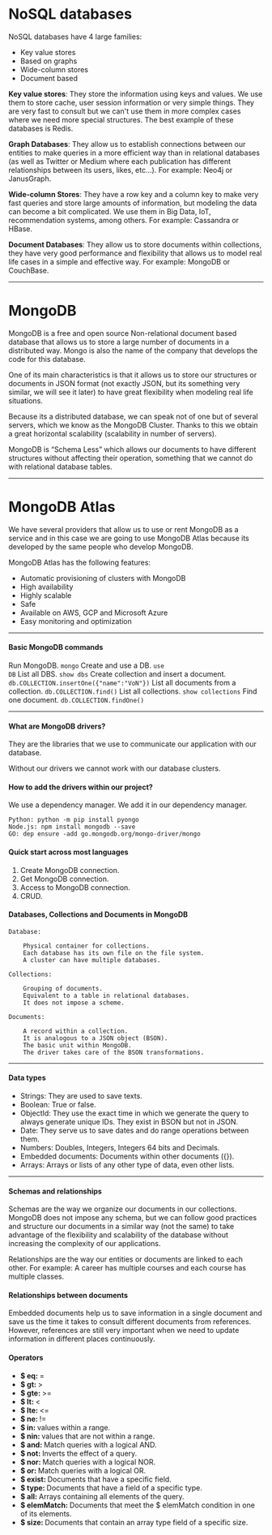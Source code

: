 # NoSQL databases

NoSQL databases have 4 large families:
<ul>
<li> Key value stores </li>
<li> Based on graphs </li>
<li> Wide-column stores </li>
<li> Document based </li>
</ul>

<b>Key value stores</b>: They store the information using keys and values. We use them to store cache, user session information or very simple things. They are very fast to consult but we can't use them in more complex cases where we need more special structures. The best example of these databases is Redis.

<b>Graph Databases</b>: They allow us to establish connections between our entities to make queries in a more efficient way than in relational databases (as well as Twitter or Medium where each publication has different relationships between its users, likes, etc...). For example: Neo4j or JanusGraph.

<b>Wide-column Stores</b>: They have a row key and a column key to make very fast queries and store large amounts of information, but modeling the data can become a bit complicated. We use them in Big Data, IoT, recommendation systems, among others. For example: Cassandra or HBase.

<b>Document Databases</b>: They allow us to store documents within collections, they have very good performance and flexibility that allows us to model real life cases in a simple and effective way. For example: MongoDB or CouchBase.

<hr>

# MongoDB

MongoDB is a free and open source Non-relational document based database that allows us to store a large number of documents in a distributed way. Mongo is also the name of the company that develops the code for this database.

One of its main characteristics is that it allows us to store our structures or documents in JSON format (not exactly JSON, but its something very similar, we will see it later) to have great flexibility when modeling real life situations.

Because its a distributed database, we can speak not of one but of several servers, which we know as the MongoDB Cluster. Thanks to this we obtain a great horizontal scalability (scalability in number of servers).

MongoDB is “Schema Less” which allows our documents to have different structures without affecting their operation, something that we cannot do with relational database tables.

<hr>

# MongoDB Atlas

We have several providers that allow us to use or rent MongoDB as a service and in this case we are going to use MongoDB Atlas because its developed by the same people who develop MongoDB.

MongoDB Atlas has the following features:

<ul>
<li> Automatic provisioning of clusters with MongoDB </li>
<li> High availability </li>
<li> Highly scalable </li>
<li> Safe </li>
<li> Available on AWS, GCP and Microsoft Azure </li>
<li> Easy monitoring and optimization </li>
</ul>

<hr>

#### Basic MongoDB commands

Run MongoDB.
<code>mongo</code>
Create and use a DB.
<code>use DB</code>
List all DBS.
<code>show dbs</code>
Create collection and insert a document.
<code>db.COLLECTION.insertOne({"name":"VoN"})</code>
List all documents from a collection.
<code>db.COLLECTION.find()</code>
List all collections.
<code>show collections</code>
Find one document.
<code>db.COLLECTION.findOne()</code>

<hr>

#### What are MongoDB drivers?

They are the libraries that we use to communicate our application with our database.

Without our drivers we cannot work with our database clusters.

#### How to add the drivers within our project?

We use a dependency manager. We add it in our dependency manager.

```
Python: python -m pip install pyongo
Node.js: npm install mongodb --save
GO: dep ensure -add go.mongodb.org/mongo-driver/mongo
```

#### Quick start across most languages

<ol>
<li> Create MongoDB connection. </li>
<li> Get MongoDB connection. </li>
<li> Access to MongoDB connection. </li>
<li> CRUD. </li>
</ol>

#### Databases, Collections and Documents in MongoDB

```
Database:

    Physical container for collections.
    Each database has its own file on the file system.
    A cluster can have multiple databases.

Collections:

    Grouping of documents.
    Equivalent to a table in relational databases.
    It does not impose a scheme.

Documents:

    A record within a collection.
    It is analogous to a JSON object (BSON).
    The basic unit within MongoDB.
    The driver takes care of the BSON transformations.
```

<hr>

#### Data types

<ul>
    <li> Strings: They are used to save texts. </li>
    <li> Boolean: True or false. </li>
    <li> ObjectId: They use the exact time in which we generate the query to always generate unique IDs. They exist in BSON but not in JSON. </li>
    <li> Date: They serve us to save dates and do range operations between them. </li>
    <li> Numbers: Doubles, Integers, Integers 64 bits and Decimals. </li>
    <li> Embedded documents: Documents within other documents ({}). </li>
    <li> Arrays: Arrays or lists of any other type of data, even other lists. </li>
</ul>

<hr>


#### Schemas and relationships

Schemas are the way we organize our documents in our collections. MongoDB does not impose any schema, but we can follow good practices and structure our documents in a similar way (not the same) to take advantage of the flexibility and scalability of the database without increasing the complexity of our applications.

Relationships are the way our entities or documents are linked to each other. For example: A career has multiple courses and each course has multiple classes.

#### Relationships between documents

Embedded documents help us to save information in a single document and save us the time it takes to consult different documents from references. However, references are still very important when we need to update information in different places continuously.

#### Operators

<ul>
    <li><b>$ eq: </b> = </li>
    <li><b>$ gt: </b> > </li>
    <li><b>$ gte: </b> >= </li>
    <li><b>$ lt: </b> < </li>
    <li><b>$ lte: </b> <= </li>
    <li><b>$ ne: </b> != </li>
    <li><b>$ in: </b> values ​​within a range. </li>
    <li><b>$ nin: </b> values ​​that are not within a range. </li>
    <li><b>$ and: </b> Match queries with a logical AND. </li>
    <li><b>$ not: </b> Inverts the effect of a query. </li>
    <li><b>$ nor: </b> Match queries with a logical NOR. </li>
    <li><b>$ or: </b> Match queries with a logical OR. </li>
    <li><b>$ exist: </b> Documents that have a specific field. </li>
    <li><b>$ type: </b> Documents that have a field of a specific type. </li>
    <li><b>$ all: </b> Arrays containing all elements of the query. </li>
    <li><b>$ elemMatch: </b> Documents that meet the $ elemMatch condition in one of its elements. </li>
    <li><b>$ size: </b> Documents that contain an array type field of a specific size. </li>
</ul>
